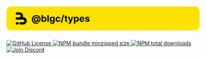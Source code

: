 <h1 align="center">
    <img src="https://raw.githubusercontent.com/builder-group/community/develop/packages/types/.github/banner.svg" alt="types banner">
</h1>

<p align="left">
    <a href="https://github.com/builder-group/community/blob/develop/LICENSE">
        <img src="https://img.shields.io/github/license/builder-group/community.svg?label=license&style=flat&colorA=293140&colorB=FDE200" alt="GitHub License"/>
    </a>
    <a href="https://www.npmjs.com/package/types">
        <img src="https://img.shields.io/bundlephobia/minzip/types.svg?label=minzipped%20size&style=flat&colorA=293140&colorB=FDE200" alt="NPM bundle minzipped size"/>
    </a>
    <a href="https://www.npmjs.com/package/types">
        <img src="https://img.shields.io/npm/dt/featuer-state.svg?label=downloads&style=flat&colorA=293140&colorB=FDE200" alt="NPM total downloads"/>
    </a>
    <a href="https://discord.gg/w4xE3bSjhQ">
        <img src="https://img.shields.io/discord/795291052897992724.svg?label=&logo=discord&logoColor=000000&color=293140&labelColor=FDE200" alt="Join Discord"/>
    </a>
</p>

